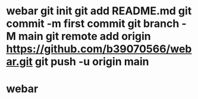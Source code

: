 # webar git init git add README.md git commit -m first commit git branch -M main git remote add origin https://github.com/b39070566/webar.git git push -u origin main
# webar
